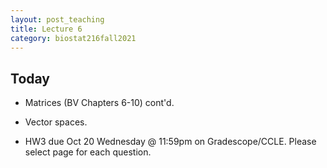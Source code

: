 ```yaml
---
layout: post_teaching
title: Lecture 6
category: biostat216fall2021
---
```


## Today

* Matrices (BV Chapters 6-10) cont'd.

* Vector spaces.

* HW3 due Oct 20 Wednesday @ 11:59pm on Gradescope/CCLE. Please select page for each question.
